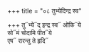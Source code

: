 +++
title = "०८ तुभ्येदिन्द्र स्व"

+++
तु᳓भ्ये᳓द् इन्द्र स्व᳓ ओकि᳓ये  
सो᳓मं चोदामि पीत᳓ये  
एष᳓ रारन्तु ते हृदि᳓